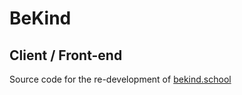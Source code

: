 # BeKind

## Client / Front-end

Source code for the re-development of [bekind.school](https://bekind.school/)
